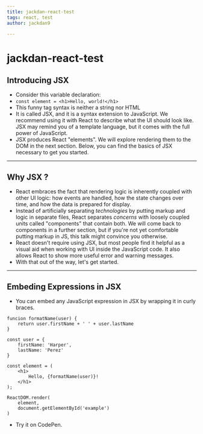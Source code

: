 ```yaml
---
title: jackdan-react-test
tags: react, test
author: jackdan9

---
```

# jackdan-react-test
## Introducing JSX
- Consider this variable declaration:
- `const element = <h1>Hello, world!</h1>`
- This funny tag syntax is neither a string nor HTML
- It is called JSX, and it is a syntax extension to JavaScript. We recommend using it with React to describe what the UI should look like. JSX may remind you of a template language, but it comes with the full power of JavaScript.
- JSX produces React "elements". We will explore rendering them to the DOM in the next section. Below, you can find the basics of JSX necessary to get you started.

------

## Why JSX ?
- React embraces the fact that rendering logic is inherently coupled with other UI logic: how events are handled, how the state changes over time, and how the data is prepared for display.
- Instead of artificially separating *technologies* by putting markup and logic in separate files, React separates *concerns* with loosely coupled units called "components" that contain both. We will come back to components in a further section, but if you're not yet comfortable putting markup in JS, this talk might convince you otherwise.
- React doesn't require using JSX, but most people find it helpful as a visual aid when working with UI inside the JavaScript code. It also allows React to show more useful error and warning messages.
- With that out of the way, let's get started.

------

## Embeding Expressions in JSX
- You can embed any JavaScript expression in JSX by wrapping it in curly braces.
```
funcion formatName(user) {
	return user.firstName + ' ' + user.lastName
}

const user = {
	firstName: 'Harper',
	lastName: 'Perez'
}

const element = (
	<h1>
		Hello, {formatName(user)}!
	</h1>
);

ReactDOM.render(
	element,
	document.getElementById('example')
)
```

- Try it on CodePen.